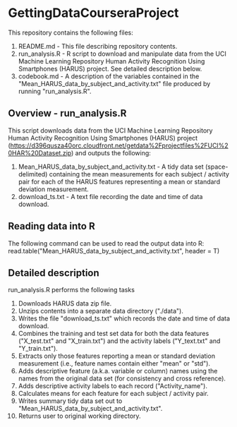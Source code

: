 GettingDataCourseraProject
==========================

This repository contains the following files:

1. README.md - This file describing repository contents.
2. run_analysis.R - R script to download and manipulate data from the UCI Machine Learning Repository Human Activity Recognition Using Smartphones (HARUS) project. See detailed description below.
3. codebook.md - A description of the variables contained in the "Mean_HARUS_data_by_subject_and_activity.txt" file produced by running "run_analysis.R".


Overview - run_analysis.R
-------------------------
This script downloads data from the UCI Machine Learning Repository Human Activity Recognition Using Smartphones (HARUS) project (https://d396qusza40orc.cloudfront.net/getdata%2Fprojectfiles%2FUCI%20HAR%20Dataset.zip) and outputs the following:

1. Mean_HARUS_data_by_subject_and_activity.txt - A tidy data set (space-delimited) containing the mean measurements for each subject / activity pair for each of the HARUS features representing a mean or standard deviation measurement.
2. download_ts.txt - A text file recording the date and time of data download.

Reading data into R
-------------------
The following command can be used to read the output data into R:
read.table("Mean_HARUS_data_by_subject_and_activity.txt", header = T)

Detailed description
--------------------
run_analysis.R performs the following tasks

1. Downloads HARUS data zip file.
2. Unzips contents into a separate data directory ("./data").
3. Writes the file "download_ts.txt" which records the date and time of data download. 
4. Combines the training and test set data for both the data features ("X_test.txt" and "X_train.txt") and the activity labels ("Y_text.txt" and "Y_train.txt").
5. Extracts only those features reporting a mean or standard deviation measurement (i.e., feature names contain either "mean" or "std").
6. Adds descriptive feature (a.k.a. variable or column) names using the names from the original data set (for consistency and cross reference).
7. Adds descriptive activity labels to each record ("Activity_name").
8. Calculates means for each feature for each subject / activity pair.
9. Writes summary tidy data set out to "Mean_HARUS_data_by_subject_and_activity.txt".
10. Returns user to original working directory.
